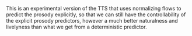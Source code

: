 This is an experimental version of the TTS that uses normalizing flows to predict the prosody explicitly, so that we can still have the controllability of the explicit prosody predictors, however a much better naturalness and livelyness than what we get from a deterministic predictor.
